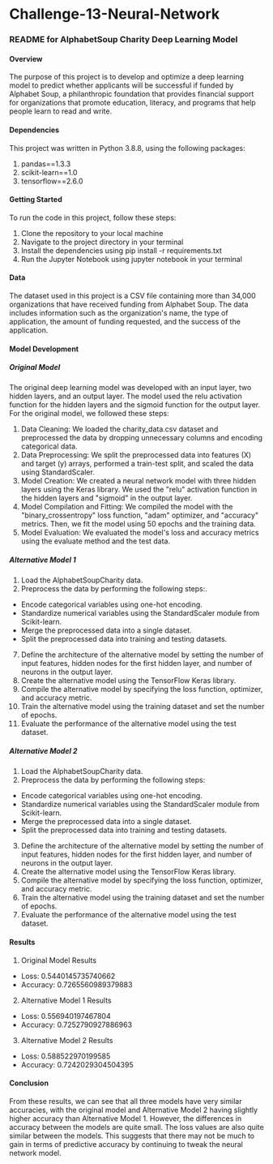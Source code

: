# Challenge-13-Neural-Network

### README for AlphabetSoup Charity Deep Learning Model
#### Overview
The purpose of this project is to develop and optimize a deep learning model to predict whether applicants will be successful if funded by Alphabet Soup, a philanthropic foundation that provides financial support for organizations that promote education, literacy, and programs that help people learn to read and write.

#### Dependencies
This project was written in Python 3.8.8, using the following packages:

1. pandas==1.3.3
2. scikit-learn==1.0
3. tensorflow==2.6.0
 
#### Getting Started
To run the code in this project, follow these steps:

1. Clone the repository to your local machine
2. Navigate to the project directory in your terminal
3. Install the dependencies using pip install -r requirements.txt
4. Run the Jupyter Notebook using jupyter notebook in your terminal
 
#### Data
The dataset used in this project is a CSV file containing more than 34,000 organizations that have received funding from Alphabet Soup. The data includes information such as the organization's name, the type of application, the amount of funding requested, and the success of the application.

####  Model Development

##### Original Model
The original deep learning model was developed with an input layer, two hidden layers, and an output layer. The model used the relu activation function for the hidden layers and the sigmoid function for the output layer.
For the original model, we followed these steps:

1. Data Cleaning: We loaded the charity_data.csv dataset and preprocessed the data by dropping unnecessary columns and encoding categorical data.
2. Data Preprocessing: We split the preprocessed data into features (X) and target (y) arrays, performed a train-test split, and scaled the data using StandardScaler.
3. Model Creation: We created a neural network model with three hidden layers using the Keras library. We used the "relu" activation function in the hidden layers and "sigmoid" in the output layer.
4. Model Compilation and Fitting: We compiled the model with the "binary_crossentropy" loss function, "adam" optimizer, and "accuracy" metrics. Then, we fit the model using 50 epochs and the training data.
4. Model Evaluation: We evaluated the model's loss and accuracy metrics using the evaluate method and the test data.

##### Alternative Model 1
1. Load the AlphabetSoupCharity data.
2. Preprocess the data by performing the following steps:.
- Encode categorical variables using one-hot encoding.
- Standardize numerical variables using the StandardScaler module from Scikit-learn.
- Merge the preprocessed data into a single dataset.
- Split the preprocessed data into training and testing datasets.
7. Define the architecture of the alternative model by setting the number of input features, hidden nodes for the first hidden layer, and number of neurons in the output layer.
8. Create the alternative model using the TensorFlow Keras library.
9. Compile the alternative model by specifying the loss function, optimizer, and accuracy metric.
10. Train the alternative model using the training dataset and set the number of epochs.
11. Evaluate the performance of the alternative model using the test dataset.

##### Alternative Model 2
1. Load the AlphabetSoupCharity data.
2. Preprocess the data by performing the following steps:
- Encode categorical variables using one-hot encoding.
- Standardize numerical variables using the StandardScaler module from Scikit-learn.
- Merge the preprocessed data into a single dataset.
- Split the preprocessed data into training and testing datasets.
3. Define the architecture of the alternative model by setting the number of input features, hidden nodes for the first hidden layer, and number of neurons in the output layer.
4. Create the alternative model using the TensorFlow Keras library.
5. Compile the alternative model by specifying the loss function, optimizer, and accuracy metric.
6. Train the alternative model using the training dataset and set the number of epochs.
7. Evaluate the performance of the alternative model using the test dataset.


#### Results
1. Original Model Results
- Loss: 0.5440145735740662
- Accuracy: 0.7265560989379883

2. Alternative Model 1 Results
- Loss: 0.556940197467804
- Accuracy: 0.7252790927886963

3. Alternative Model 2 Results
- Loss: 0.588522970199585
- Accuracy: 0.7242029304504395

#### Conclusion
From these results, we can see that all three models have very similar accuracies, with the original model and Alternative Model 2 having slightly higher accuracy than Alternative Model 1. However, the differences in accuracy between the models are quite small. The loss values are also quite similar between the models. This suggests that there may not be much to gain in terms of predictive accuracy by continuing to tweak the neural network model.
